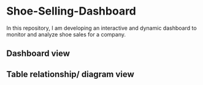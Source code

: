 # Shoe-Selling-Dashboard
In this repository, I am developing an interactive and dynamic dashboard to monitor and analyze shoe sales for a company.

## Dashboard view

## Table relationship/ diagram view

